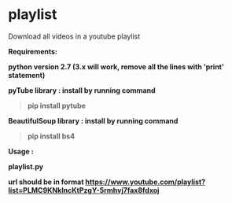 # playlist
Download all videos in a youtube playlist

<b>Requirements:

python version 2.7 (3.x will work, remove all the lines with 'print' statement)

pyTube library : install by running command 
  > pip install pytube
  
BeautifulSoup library : install by running command
  > pip install bs4
  

<B>Usage :

playlist.py <url>

url should be in format https://www.youtube.com/playlist?list=PLMC9KNkIncKtPzgY-5rmhvj7fax8fdxoj

